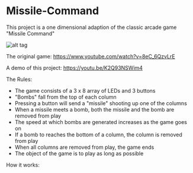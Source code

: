 # Missile-Command

This project is a one dimensional adaption of the classic arcade game "Missile Command"

![alt tag](https://drive.google.com/file/d/0B2ncr-p388thQ3VlaEptZmpBb0E/view?usp=sharing)

The original game: https://www.youtube.com/watch?v=8eC_6QzvLrE

A demo of this project: https://youtu.be/K2Q93NSWim4

The Rules:
- The game consists of a 3 x 8 array of LEDs and 3 buttons
- "Bombs" fall from the top of each column
- Pressing a button will send a "missile" shooting up one of the columns
- When a missile meets a bomb, both the missile and the bomb are removed from play
- The speed at which bombs are generated increases as the game goes on
- If a bomb to reaches the bottom of a column, the column is removed from play
- When all columns are removed from play, the game ends
- The object of the game is to play as long as possible

How it works:
